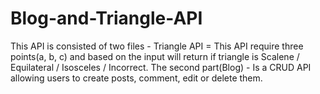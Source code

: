# Blog-and-Triangle-API
This API is consisted of two files - Triangle API = This API require three points(a, b, c) and based on the input will return if triangle is Scalene / Equilateral / Isosceles / Incorrect. The second part(Blog) - Is a CRUD API allowing users to create posts, comment, edit or delete them.
